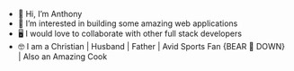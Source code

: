 - 👋 Hi, I’m Anthony
- 👀 I’m interested in building some amazing web applications
- 🖥 I would love to collaborate with other full stack developers
- 🤓 I am a Christian | Husband | Father | Avid Sports Fan {BEAR 🐻 DOWN} | Also an Amazing Cook

<!---
antdon73/antdon73 is a ✨ special ✨ repository because its `README.md` (this file) appears on your GitHub profile.
You can click the Preview link to take a look at your changes.
--->
